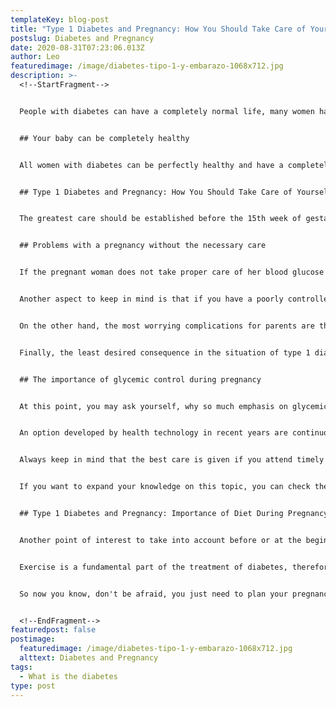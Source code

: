 ```yaml
---
templateKey: blog-post
title: "Type 1 Diabetes and Pregnancy: How You Should Take Care of Yourself"
postslug: Diabetes and Pregnancy
date: 2020-08-31T07:23:06.013Z
author: Leo
featuredimage: /image/diabetes-tipo-1-y-embarazo-1068x712.jpg
description: >-
  <!--StartFragment-->


  People with diabetes can have a completely normal life, many women have consulted us on the subject of pregnancy when they have diabetes, especially [type 1 diabetes](https://dediabetes.com/que-es-la-diabetes-mellitus-tipo-i/) . Some frequently asked questions are Can I come out in a state with diabetes? Will I pass diabetes to my child? Will there be any complications in the pregnancy? And to respond to these and many other concerns we develop this post.


  ## Your baby can be completely healthy


  All women with diabetes can be perfectly healthy and have a completely healthy child. Scientific evidence indicates that having diabetes does not make the process of being able to get pregnant more difficult, which does manifest is that it only requires optimal control of blood sugar or glycemia before and during pregnancy.


  ## Type 1 Diabetes and Pregnancy: How You Should Take Care of Yourself


  The greatest care should be established before the 15th week of gestation since in this way complications, congenital abnormalities (because most of the organs are formed in the first weeks of gestation) are avoided and the risk of death of both of them.


  ## Problems with a pregnancy without the necessary care


  If the pregnant woman does not take proper care of her blood glucose levels, it is common for her to give birth to a macrosomic baby, that is, it is very large and heavy because it was “overfed” by so much glucose in the blood. Although this child is born without complications, due to the fact that it was macrosomic, it is already at greater risk of developing diabetes and other chronic diseases when it reaches adulthood.


  Another aspect to keep in mind is that if you have a poorly controlled pregnancy in terms of blood glucose, especially in the last weeks of gestation, you are more likely to require a cesarean section to deliver your baby.


  On the other hand, the most worrying complications for parents are the birth of premature children, that is, before the term of pregnancy, which becomes more likely as blood sugar increases, and worries because these premature children frequently present problems breathing, to see, also an inadequate process of digestion, in the function of the heart, etc. That makes them more vulnerable.


  Finally, the least desired consequence in the situation of type 1 diabetes and pregnancy is spontaneous abortion, which usually occurs before 20 weeks of gestation.


  ## The importance of glycemic control during pregnancy


  At this point, you may ask yourself, why so much emphasis on glycemic control? Good because during pregnancy it has been proven that it is a bit more difficult to keep blood sugar levels under control; This is due to changes in "the effect" of insulin in your body, or changes in its absorption and metabolism, all this causes it to be a little more complex to establish an adequate adjustment of insulin doses, especially in the last weeks of pregnancy.


  An option developed by health technology in recent years are continuous monitoring systems, with which you can see blood sugar concentrations in real time, keeping them away from hyper or hypoglycemia and therefore having better blood sugar values. glycated hemoglobin (HbA1c) and helping pregnant women keep their values ​​within the recommended range for about 3 more hours each day.


  Always keep in mind that the best care is given if you attend timely with your treating doctors, it is common that during this stage you require more frequent visits to the doctor, but it is for your health and that of your baby. Prenatal checkups and adjustments in your insulin levels are essential for you to have a healthy baby.


  If you want to expand your knowledge on this topic, you can check the [CDC page](https://www.cdc.gov/pregnancy/spanish/diabetes-types.html)


  ## Type 1 Diabetes and Pregnancy: Importance of Diet During Pregnancy


  Another point of interest to take into account before or at the beginning of pregnancy is the consumption of essential nutrients in the pregnant woman. We refer to an adequate consumption of proteins, essential fats (especially [omega 3 fatty acids](https://dediabetes.com/cuanto-es-el-nivel-normal-de-glucosa/) ), vitamins such as folic acid and vitamin B12, as well as essential minerals such as iron and calcium. Most are achieved through a good diet, a Nutritionist-Dietitian could help you achieve this goal, you can even consult a specialist whether or not you need a supplement or nutritional supplement. Additionally, you should avoid the consumption of alcohol, cigarettes and other drugs as much as possible during this stage.


  Exercise is a fundamental part of the treatment of diabetes, therefore you must keep it present during a situation of type 1 diabetes and pregnancy. Generally, maintaining a good level of physical activity during pregnancy helps control blood glucose and keep you in shape after pregnancy. Walks of at least 30 minutes at least 5 times a week are a good place to start.


  So now you know, don't be afraid, you just need to plan your pregnancy, consult with your doctors, prepare to live the experience and receive your baby with the greatest joy.


  <!--EndFragment-->
featuredpost: false
postimage:
  featuredimage: /image/diabetes-tipo-1-y-embarazo-1068x712.jpg
  alttext: Diabetes and Pregnancy
tags:
  - What is the diabetes
type: post
---
```

